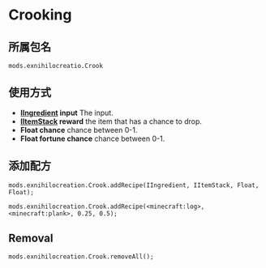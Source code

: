 # Crooking

## 所属包名
```zenscirpt
mods.exnihilocreatio.Crook
```
## 使用方式

- **[IIngredient](/Vanilla/Variable_Types/IIngredient/) input** The input.
- **[IItemStack](/Vanilla/Items/IItemStack/) reward** the item that has a chance to drop.
- **Float chance** chance between 0-1.
- **Float fortune chance** chance between 0-1.

## 添加配方

```zenscript
mods.exnihilocreation.Crook.addRecipe(IIngredient, IItemStack, Float, Float);

mods.exnihilocreation.Crook.addRecipe(<minecraft:log>, <minecraft:plank>, 0.25, 0.5);
```

## Removal

```zenscript
mods.exnihilocreation.Crook.removeAll();
```